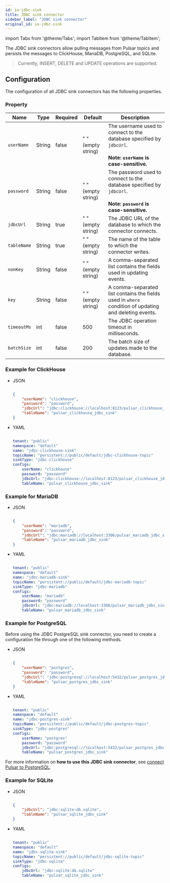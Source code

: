 ```yaml
---
id: io-jdbc-sink
title: JDBC sink connector
sidebar_label: "JDBC sink connector"
original_id: io-jdbc-sink
---
```


import Tabs from '@theme/Tabs';
import TabItem from '@theme/TabItem';


The JDBC sink connectors allow pulling messages from Pulsar topics 
and persists the messages to ClickHouse, MariaDB, PostgreSQL, and SQLite.

> Currently, INSERT, DELETE and UPDATE operations are supported.

## Configuration 

The configuration of all JDBC sink connectors has the following properties.

### Property

| Name | Type|Required | Default | Description 
|------|----------|----------|---------|-------------|
| `userName` | String|false | " " (empty string) | The username used to connect to the database specified by `jdbcUrl`.<br /><br />**Note: `userName` is case-sensitive.**|
| `password` | String|false | " " (empty string)| The password used to connect to the database specified by `jdbcUrl`. <br /><br />**Note: `password` is case-sensitive.**|
| `jdbcUrl` | String|true | " " (empty string) | The JDBC URL of the database to which the connector connects. |
| `tableName` | String|true | " " (empty string) | The name of the table to which the connector writes. |
| `nonKey` | String|false | " " (empty string) | A comma-separated list contains the fields used in updating events.  |
| `key` | String|false | " " (empty string) | A comma-separated list contains the fields used in `where` condition of updating and deleting events. |
| `timeoutMs` | int| false|500 | The JDBC operation timeout in milliseconds. |
| `batchSize` | int|false | 200 | The batch size of updates made to the database. |

### Example for ClickHouse

* JSON 

  ```json
  
  {
      "userName": "clickhouse",
      "password": "password",
      "jdbcUrl": "jdbc:clickhouse://localhost:8123/pulsar_clickhouse_jdbc_sink",
      "tableName": "pulsar_clickhouse_jdbc_sink"
  }
  
  ```

* YAML

  ```yaml
  
  tenant: "public"
  namespace: "default"
  name: "jdbc-clickhouse-sink"
  topicName: "persistent://public/default/jdbc-clickhouse-topic"
  sinkType: "jdbc-clickhouse"    
  configs:
      userName: "clickhouse"
      password: "password"
      jdbcUrl: "jdbc:clickhouse://localhost:8123/pulsar_clickhouse_jdbc_sink"
      tableName: "pulsar_clickhouse_jdbc_sink"
  
  ```

### Example for MariaDB

* JSON 

  ```json
  
  {
      "userName": "mariadb",
      "password": "password",
      "jdbcUrl": "jdbc:mariadb://localhost:3306/pulsar_mariadb_jdbc_sink",
      "tableName": "pulsar_mariadb_jdbc_sink"
  }
  
  ```

* YAML

  ```yaml
  
  tenant: "public"
  namespace: "default"
  name: "jdbc-mariadb-sink"
  topicName: "persistent://public/default/jdbc-mariadb-topic"
  sinkType: "jdbc-mariadb"    
  configs:
      userName: "mariadb"
      password: "password"
      jdbcUrl: "jdbc:mariadb://localhost:3306/pulsar_mariadb_jdbc_sink"
      tableName: "pulsar_mariadb_jdbc_sink"
  
  ```

### Example for PostgreSQL

Before using the JDBC PostgreSQL sink connector, you need to create a configuration file through one of the following methods.

* JSON 

  ```json
  
  {
      "userName": "postgres",
      "password": "password",
      "jdbcUrl": "jdbc:postgresql://localhost:5432/pulsar_postgres_jdbc_sink",
      "tableName": "pulsar_postgres_jdbc_sink"
  }
  
  ```

* YAML

  ```yaml
  
  tenant: "public"
  namespace: "default"
  name: "jdbc-postgres-sink"
  topicName: "persistent://public/default/jdbc-postgres-topic"
  sinkType: "jdbc-postgres"    
  configs:
      userName: "postgres"
      password: "password"
      jdbcUrl: "jdbc:postgresql://localhost:5432/pulsar_postgres_jdbc_sink"
      tableName: "pulsar_postgres_jdbc_sink"
  
  ```

For more information on **how to use this JDBC sink connector**, see [connect Pulsar to PostgreSQL](io-quickstart.md#connect-pulsar-to-postgresql).

### Example for SQLite

* JSON 

  ```json
  
  {
      "jdbcUrl": "jdbc:sqlite:db.sqlite",
      "tableName": "pulsar_sqlite_jdbc_sink"
  }
  
  ```

* YAML

  ```yaml
  
  tenant: "public"
  namespace: "default"
  name: "jdbc-sqlite-sink"
  topicName: "persistent://public/default/jdbc-sqlite-topic"
  sinkType: "jdbc-sqlite"    
  configs:
      jdbcUrl: "jdbc:sqlite:db.sqlite"
      tableName: "pulsar_sqlite_jdbc_sink"
  
  ```

